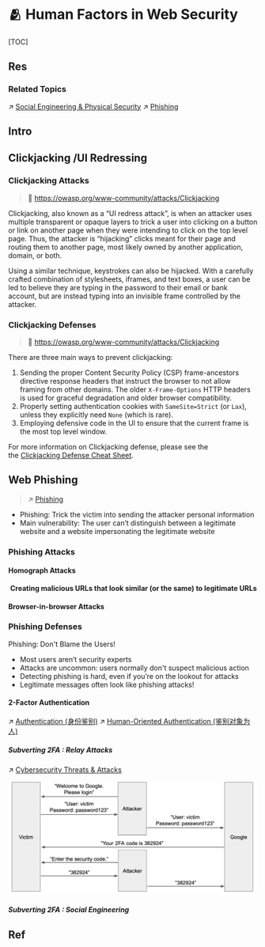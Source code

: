 # 🫂 Human Factors in Web Security

[TOC]



## Res
### Related Topics
↗ [Social Engineering & Physical Security](../../../⛈️%20Risk%20Management/🐗%20Cybersecurity%20Threats%20&%20Attacks/Social%20Engineering%20&%20Physical%20Security/Social%20Engineering%20&%20Physical%20Security.md)
↗ [Phishing](../../../⛈️%20Risk%20Management/🐗%20Cybersecurity%20Threats%20&%20Attacks/Social%20Engineering%20&%20Physical%20Security/Phishing.md)



## Intro



## Clickjacking /UI Redressing
### Clickjacking Attacks
> 🔗 https://owasp.org/www-community/attacks/Clickjacking

Clickjacking, also known as a “UI redress attack”, is when an attacker uses multiple transparent or opaque layers to trick a user into clicking on a button or link on another page when they were intending to click on the top level page. Thus, the attacker is “hijacking” clicks meant for their page and routing them to another page, most likely owned by another application, domain, or both.

Using a similar technique, keystrokes can also be hijacked. With a carefully crafted combination of stylesheets, iframes, and text boxes, a user can be led to believe they are typing in the password to their email or bank account, but are instead typing into an invisible frame controlled by the attacker.


### Clickjacking Defenses
> 🔗 https://owasp.org/www-community/attacks/Clickjacking

There are three main ways to prevent clickjacking:
1. Sending the proper Content Security Policy (CSP) frame-ancestors directive response headers that instruct the browser to not allow framing from other domains. The older `X-Frame-Options` HTTP headers is used for graceful degradation and older browser compatibility.
2. Properly setting authentication cookies with `SameSite=Strict` (or `Lax`), unless they explicitly need `None` (which is rare).
3. Employing defensive code in the UI to ensure that the current frame is the most top level window.

For more information on Clickjacking defense, please see the the [Clickjacking Defense Cheat Sheet](https://cheatsheetseries.owasp.org/cheatsheets/Clickjacking_Defense_Cheat_Sheet.html).



## Web Phishing
> ↗ [Phishing](../../../⛈️%20Risk%20Management/🐗%20Cybersecurity%20Threats%20&%20Attacks/Social%20Engineering%20&%20Physical%20Security/Phishing.md)

- Phishing: Trick the victim into sending the attacker personal information
- Main vulnerability: The user can’t distinguish between a legitimate website and a website impersonating the legitimate website


### Phishing Attacks
#### Homograph Attacks
 **Creating malicious URLs that look similar (or the same) to legitimate URLs**
#### Browser-in-browser Attacks


### Phishing Defenses
Phishing: Don't Blame the Users!
- Most users aren’t security experts
- Attacks are uncommon: users normally don't suspect malicious action
- Detecting phishing is hard, even if you’re on the lookout for attacks
- Legitimate messages often look like phishing attacks!
#### 2-Factor Authentication
↗ [Authentication (身份鉴别)](../../../⛈️%20Risk%20Management/🐺%20Risk%20Countermeasures%20&%20Security%20Control/Identity%20&%20Access%20Management%20(IAM)/Access%20Control%20(访问控制)/Authentication%20(身份鉴别)/Authentication%20(身份鉴别).md)
↗ [Human-Oriented Authentication (鉴别对象为人)](../../../⛈️%20Risk%20Management/🐺%20Risk%20Countermeasures%20&%20Security%20Control/Identity%20&%20Access%20Management%20(IAM)/Access%20Control%20(访问控制)/Authentication%20(身份鉴别)/Object-Based%20Authetication/Human-Oriented%20Authentication%20(鉴别对象为人)/Human-Oriented%20Authentication%20(鉴别对象为人).md)
##### Subverting 2FA : Relay Attacks
↗ [Cybersecurity Threats & Attacks](../../../⛈️%20Risk%20Management/🐗%20Cybersecurity%20Threats%20&%20Attacks/Cybersecurity%20Threats%20&%20Attacks.md)

![](../../../../../Assets/Pics/Screenshot%202024-10-22%20at%2010.37.10.png)
##### Subverting 2FA : Social Engineering



## Ref
